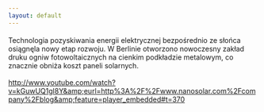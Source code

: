 ```yaml
---
layout: default
---
```


<!--10--><p style="margin: 0px 0px 18px; font-size: 18px; font-family: Helvetica;">
Technologia pozyskiwania energii elektrycznej bezpośrednio ze słońca osiągnęla nowy etap rozwoju. W Berlinie otworzono nowoczesny zakład druku ogniw fotowoltaicznych na cienkim podkładzie metalowym, co znacznie obniża koszt paneli solarnych.<br><br>http://www.youtube.com/watch?v=kGuwUQ1gl8Y&amp;eurl=http%3A%2F%2Fwww.nanosolar.com%2Fcompany%2Fblog&amp;feature=player_embedded#t=370<br></p>